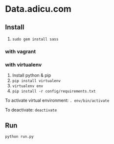 # Data.adicu.com 

## Install
1. `sudo gem install sass`
### with vagrant 
### with virtualenv
1. Install python & pip
2. `pip install virtualenv`
3. `virtualenv env` 
4. `pip install -r config/requirements.txt`

To activate virtual environment: 
`. env/bin/activate`

To deactivate: 
`deactivate`

## Run
`python run.py`
